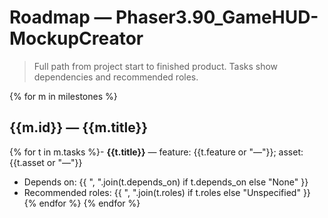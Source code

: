 # Roadmap — Phaser3.90_GameHUD-MockupCreator

> Full path from project start to finished product. Tasks show dependencies and recommended roles.

{% for m in milestones %}
## {{m.id}} — {{m.title}}
{% for t in m.tasks %}- **{{t.title}}** — feature: {{t.feature or "—"}}; asset: {{t.asset or "—"}}
  - Depends on: {{ ", ".join(t.depends_on) if t.depends_on else "None" }}
  - Recommended roles: {{ ", ".join(t.roles) if t.roles else "Unspecified" }}
{% endfor %}
{% endfor %}

